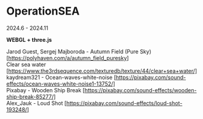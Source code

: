 # OperationSEA
2024.6 - 2024.11

**WEBGL + three.js**

Jarod Guest, Sergej Majboroda - Autumn Field (Pure Sky) [https://polyhaven.com/a/autumn_field_puresky]<br>
Clear sea water [https://www.the3rdsequence.com/texturedb/texture/44/clear+sea+water/]<br>
kaydream321 - Ocean-waves-white-noise [https://pixabay.com/sound-effects/ocean-waves-white-noise1-13752/]<br>
Pixabay - Wooden Ship Break [https://pixabay.com/sound-effects/wooden-ship-break-85277/]<br>
Alex_Jauk - Loud Shot [https://pixabay.com/sound-effects/loud-shot-193248/]<br>
